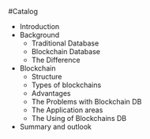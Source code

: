 #Catalog

- Introduction 
- Background
   - Traditional Database
   - Blockchain Database
   - The Difference 
- Blockchain
   - Structure
   - Types of blockchains
   - Advantages
   - The Problems with Blockchain DB
   - The Application areas
   - The Using of Blockchains DB
- Summary and outlook
